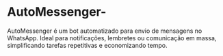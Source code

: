 # AutoMessenger-
AutoMessenger é um bot automatizado para envio de mensagens no WhatsApp. Ideal para notificações, lembretes ou comunicação em massa, simplificando tarefas repetitivas e economizando tempo.
